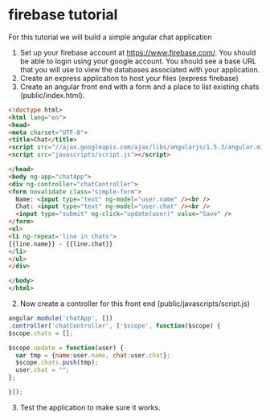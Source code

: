 # firebase tutorial
For this tutorial we will build a simple angular chat application

1. Set up your firebase account at https://www.firebase.com/.  You should be able to login using your google account.  You should see a base URL that you will use to view the databases associated with your application.
2. Create an express application to host your files (express firebase)
2. Create an angular front end with a form and a place to list existing chats (public/index.html).
  ```html
<!doctype html>
<html lang="en">
<head>
  <meta charset="UTF-8">
  <title>Chat</title>
  <script src="//ajax.googleapis.com/ajax/libs/angularjs/1.5.3/angular.min.js"></script>
  <script src="javascripts/script.js"></script>
  
</head>
<body ng-app="chatApp">
  <div ng-controller="chatController">
  <form novalidate class="simple-form">
    Name: <input type="text" ng-model="user.name" /><br />
    Chat: <input type="text" ng-model="user.chat" /><br />
    <input type="submit" ng-click="update(user)" value="Save" />
  </form>
  <ul>
  <li ng-repeat='line in chats'>
  {{line.name}} - {{line.chat}}
  </li>
  </ul>
</div>

</body>
</html>
  ```
2. Now create a controller for this front end (public/javascripts/script.js)

  ```js
angular.module('chatApp', [])
.controller('chatController', ['$scope', function($scope) {
  $scope.chats = []; 

  $scope.update = function(user) {
    var tmp = {name:user.name, chat:user.chat};
    $scope.chats.push(tmp);
    user.chat = ""; 
  };  

}]);
  ```
3. Test the application to make sure it works.
